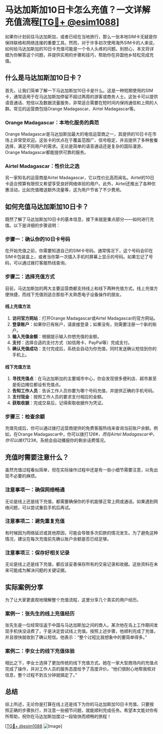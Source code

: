 # 马达加斯加10日卡怎么充值？一文详解充值流程[[TG💪+ @esim1088](https://t.me/s/esim1088)]

如果你计划前往马达加斯加，或者已经在当地旅行，那么一张本地SIM卡无疑是你保持联络和网络连接的重要工具。然而，对于许多初次使用海外SIM卡的人来说，如何给马达加斯加的10日卡充值可能是一个令人头疼的问题。别担心，本文将详细为你解答这个问题，并提供实用的步骤和技巧，帮助你在异国他乡轻松完成充值。

## 什么是马达加斯加10日卡？

首先，让我们简单了解一下马达加斯加10日卡是什么。这是一种短期使用的SIM卡，通常适用于在马达加斯加停留不超过两周的游客或商务人士。这张卡可以提供语音通话、短信以及数据流量服务，非常适合需要在短时间内保持通信和上网的人群。常见的运营商包括Orange Madagascar、Airtel Madagascar等。

### Orange Madagascar：本地化服务的典范

Orange Madagascar是马达加斯加最大的电信运营商之一，其提供的10日卡在市场上非常受欢迎。这张卡的优点在于覆盖范围广、信号稳定，并且提供了多种套餐选择，满足不同用户的需求。无论是简单的语音通话还是复杂的国际漫游，Orange Madagascar都能提供可靠的服务。

### Airtel Madagascar：性价比之选

另一家知名的运营商是Airtel Madagascar，它以性价比高而闻名。Airtel的10日卡适合预算有限但又希望享受良好网络体验的用户。此外，Airtel还推出了各种优惠活动，比如充值赠送额外流量等，这为用户节省了不少费用。

## 如何充值马达加斯加10日卡？

既然了解了马达加斯加10日卡的基本信息，接下来就是重点部分——如何进行充值。以下是详细的步骤说明：

### 步骤一：确认你的10日卡号码

在开始充值之前，你需要知道自己的SIM卡号码。通常情况下，这个号码会印在SIM卡包装盒上，或者当你第一次插入手机时屏幕上显示的号码。如果忘记了号码，可以通过拨打客服热线查询。

### 步骤二：选择充值方式

目前，马达加斯加的两大主要运营商都支持线上和线下两种充值方式。线上充值方便快捷，而线下充值则适合那些不太熟悉电子设备操作的朋友。

#### 线上充值方法

1. **访问官方网站**：打开Orange Madagascar或Airtel Madagascar的官方网站。
2. **登录账户**：如果你已有账户，请直接登录；如果没有，则需要注册一个新的账户。
3. **输入充值金额**：根据提示输入你想充值的金额。
4. **支付**：选择合适的支付方式（如信用卡、PayPal等）完成支付。
5. **确认充值成功**：支付完成后，系统会自动为你充值，同时发送确认短信到你的手机上。

#### 线下充值方法

1. **寻找充值点**：在马达加斯加的主要城市中心，你会发现很多便利店、超市甚至是街边摊位都设有充值点。
2. **告知工作人员**：告诉工作人员你要为哪个号码充值，并提供正确的手机号码。
3. **支付现金**：按照工作人员的要求支付相应的金额。
4. **获取收据**：完成交易后，记得索取收据作为凭证。

### 步骤三：检查余额

充值完成后，你可以通过拨打运营商提供的免费客服热线来查询当前账户余额。例如，在Orange Madagascar中，你可以拨打*126#，而在Airtel Madagascar中，你可以拨打*123#。系统会自动播报你的剩余话费情况。

## 充值时需要注意什么？

虽然充值过程看似简单，但在实际操作过程中还是有一些小细节需要注意，以免出现不必要的麻烦。

### 注意事项一：确保网络畅通

无论是线上还是线下充值，都需要确保你的手机能够正常上网或通话。如果遇到网络问题，可以尝试重启手机后再试。

### 注意事项二：避免重复充值

有时候因为网络延迟或其他原因，可能会导致多次扣款的情况发生。为了避免这种情况，建议在每次充值前先确认账户余额是否已经足够。

### 注意事项三：保存好相关记录

无论是线上还是线下充值，都应该妥善保存所有的交易记录和收据。这些资料在未来可能成为解决问题的关键证据。

## 实际案例分享

为了让大家更直观地理解整个充值流程，这里分享几个真实的用户经历。

### 案例一：张先生的线上充值经历

张先生是一位经常往返于中国与马达加斯加之间的商人。某次他在岛上工作期间发现手机快没话费了，于是决定尝试线上充值。按照上述步骤，他顺利完成了充值，并且很快就收到了确认短信。他表示：“整个过程比我想象中的要简单得多。”

### 案例二：李女士的线下充值体验

相比之下，李女士选择了更加传统的线下充值方式。她在一家大型商场内的充值点完成了操作，并对工作人员的服务态度给予了高度评价。“他们很耐心地帮我核对信息，整个过程不到五分钟就搞定了。”

## 总结

综上所述，无论你是打算在线上还是线下为你的马达加斯加10日卡充值，只要按照正确的步骤执行，并注意一些细节问题，就能顺利完成任务。希望本文能对你有所帮助，祝你在马达加斯加度过一段愉快而顺畅的旅程！

[[TG💪+ @esim1088](https://t.me/s/esim1088) ![Image](https://i.postimg.cc/4NQfJmqS/Snipaste-2025-05-13-00-14-12.png)]